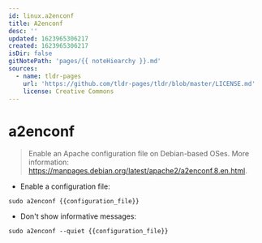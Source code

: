 ```yaml
---
id: linux.a2enconf
title: A2enconf
desc: ''
updated: 1623965306217
created: 1623965306217
isDir: false
gitNotePath: 'pages/{{ noteHiearchy }}.md'
sources:
  - name: tldr-pages
    url: 'https://github.com/tldr-pages/tldr/blob/master/LICENSE.md'
    license: Creative Commons
---
```

# a2enconf

> Enable an Apache configuration file on Debian-based OSes.
> More information: <https://manpages.debian.org/latest/apache2/a2enconf.8.en.html>.

- Enable a configuration file:

`sudo a2enconf {{configuration_file}}`

- Don't show informative messages:

`sudo a2enconf --quiet {{configuration_file}}`


